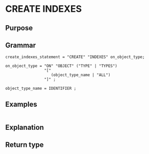# CREATE INDEXES

## Purpose

## Grammar

```
create_indexes_statement = "CREATE" "INDEXES" on_object_type; 

on_object_type = "ON" "OBJECT" ("TYPE" | "TYPES")
                 "[" 
                    (object_type_name | "ALL")
                 "]" ;

object_type_name = IDENTIFIER ;  

```

## Examples

```
```

## Explanation



## Return type



